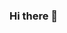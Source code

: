 ### Hi there 👋

<!--
**hugoisrr/hugoisrr** is a ✨ _special_ ✨ repository because its `README.md` (this file) appears on your GitHub profile.

Here are some ideas to get you started:

- 🔭 I’m currently working on my Master Thesis.
- 🌱 I’m currently learning React Native and Docker.
- 👯 I’m looking to collaborate on IoT application.
- 💬 Ask me about anything.
- 📫 How to reach me: [@hugoisrr](https://twitter.com/hugoisrr)
- ⚡ Fun fact: I enjoy walking through a forest.
-->
